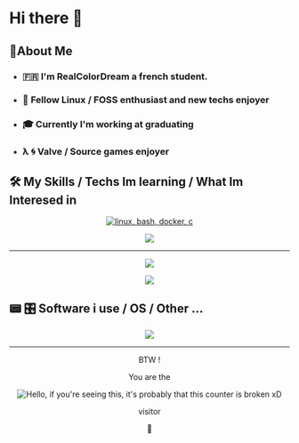 # Hi there 👋

## 📌About Me 
- ### 🇫🇷 I'm RealColorDream a french student.
- ### 🐧 Fellow Linux / FOSS enthusiast and new techs enjoyer
- ### 🎓  Currently I'm working at graduating
- ### λ 🌀 Valve / Source games enjoyer 

## 🛠️ My Skills / Techs Im learning / What Im Interesed in 

<div>
  <p align="center">
    <a href="https://skillicons.dev">
      <img src="https://skillicons.dev/icons?i=linux,bash,docker,c,cpp,rust&perline=3" alt="linux, bash, docker, c"/>
    </a>
    <a href="https://skillicons.dev">
  </p>
  <p align="center">
    <img src="https://skillicons.dev/icons?i=go" />
  </p>
</div>

---

<div>
  <p align="center">
    <a href="https://skillicons.dev">
      <img src="https://skillicons.dev/icons?i=java,python,git,html,css,js&perline=3" />
    </a>
  </p>
  <p align="center">
    <img src="https://skillicons.dev/icons?i=php" />
  </p>
</div>

## 📟 🎛️ Software i use / OS / Other ...

<div>
  <p align="center">
    <a href="https://skillicons.dev">
      <img src="https://skillicons.dev/icons?i=arch,neovim,clion,pycharm,idea,webstorm,phpstorm" />
    </a>
  </p>
</div>

<!-- (NEED TO FIX THAT) >
<!-- <img src="https://raw.githubusercontent.com/RealColorDream/RealColorDream/output/snake.svg" alt="Snake animation with github contribution" /> -->

---

<div align="center">
  <p>BTW !</p>
  <p>You are the</p>
  <img src="https://profile-counter.glitch.me/RealColorDream/count.svg?" alt="Hello, if you're seeing this, it's probably that this counter is broken xD"/>
  <p>visitor</p>
</div>

<div>
  <p align="center">
    🗿
  </p>
</div> 
